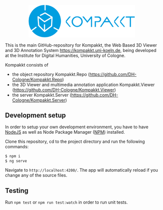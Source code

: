 <p align="center">
    <img src="https://github.com/DH-Cologne/Kompakkt.Repo/raw/master/src/assets/kompakkt-logo.png" alt="Kompakkt Logo" width="350">
</p>

This is the main GitHub-repository for Kompakkt, the Web Based 3D Viewer and 3D Annotation System https://kompakkt.uni-koeln.de, being developed at the Institute for Digital Humanities, University of Cologne. 

Kompakkt consists of
- the object repository Kompakkt.Repo (https://github.com/DH-Cologne/Kompakkt.Repo)
- the 3D Viewer and multimedia annotation application Kompakkt.Viewer (https://github.com/DH-Cologne/Kompakkt.Viewer)
- the server Kompakkt.Server (https://github.com/DH-Cologne/Kompakkt.Server)

## Development setup

In order to setup your own development environment, you have to have [NodeJS](https://nodejs.org/en/) as well as Node Package Manager ([NPM](https://www.npmjs.com/)) installed.

Clone this repository, cd to the project directory and run the following commands:

```
$ npm i
$ ng serve
```

Navigate to `http://localhost:4200/`. The app will automatically reload if you change any of the source files.

## Testing

Run ```npm test``` or ```npm run test:watch``` in order to run unit tests.